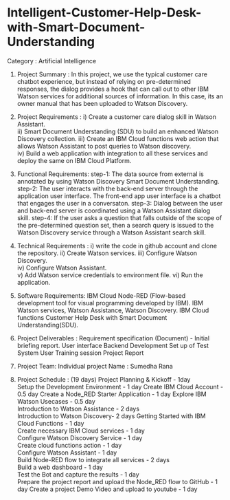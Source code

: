 # Intelligent-Customer-Help-Desk-with-Smart-Document-Understanding
Category : Artificial Intelligence 
1. Project Summary : 
  In this project, we use the typical customer care chatbot experience, but instead of relying on pre-determined responses,     the dialog provides a hook that can call out to other IBM Watson services for additional sources of information. In this       case, its an owner manual that has been uploaded to Watson Discovery. 
  
2. Project Requirements :
  i) Create a customer care dialog skill in Watson Assistant.  
  ii) Smart Document Understanding (SDU) to build an enhanced Watson Discovery collection. 
  iii) Create an IBM Cloud functions web action that allows Watson Assistant to post queries to Watson discovery.  
  iv) Build a web application with integration to all these services and deploy the same on IBM Cloud Platform.  
  
3. Functional Requirements: 
  step-1: The data source from external is annotated by using Watson Discovery Smart Document Understanding. 
  step-2: The user interacts with the back-end server through the application user interface. The front-end app user interface           is a chatbot that engages the user in a conversaton. 
  step-3: Dialog between the user and back-end server is coordinated using a Watson Assistant dialog skill. 
  step-4: If the user asks a question that falls outside of the scope of the pre-determined question set, then a search query           is issued to the Watson Discovery service through a Watson Assistant search skill.
  
4. Technical Requirements : 
  i) write the code in github account and clone the repository. 
  ii) Create Watson services. 
  iii) Configure Watson Discovery.  
  iv) Configure Watson Assistant.  
  v) Add Watson service credentials to environment file. 
  vi) Run the application. 
  
5. Software Requirements: 
  IBM Cloud  Node-RED (Flow-based development tool for visual programming developed by IBM). 
  IBM Watson services, Watson Assistance, Watson Discovery. 
  IBM Cloud functions  Customer Help Desk with Smart Document Understanding(SDU). 
  
6. Project Deliverables :
  Requirement specification (Document) - Initial briefing report. 
  User interface  Backend Development  Set up of Test System  User Training session  Project Report  
  
7. Project Team: Individual project 
      Name : Sumedha Rana  
      
8. Project Schedule : (19 days)
Project Planning &amp; Kickoff - 1day  
Setup the Development Environment - 1 day 
Create IBM Cloud Account - 0.5 day 
Create a Node_RED Starter Application - 1 day 
Explore IBM Watson Usecases - 0.5 day  
Introduction to Watson Assistance - 2 days  
Introduction to Watson Discovery- 2 days 
Getting Started with IBM Cloud Functions - 1 day  
Create necessary IBM Cloud services - 1 day  
Configure Watson Discovery Service - 1 day  
Create cloud functions action - 1 day  
Configure Watson Assistant - 1 day  
Build Node-RED flow to integrate all services - 2 days  
Build a web dashboard - 1 day  
Test the Bot and capture the results - 1 day  
Prepare the project report and upload the Node_RED flow to GitHub - 1 day 
Create a project Demo Video and upload to youtube - 1 day
